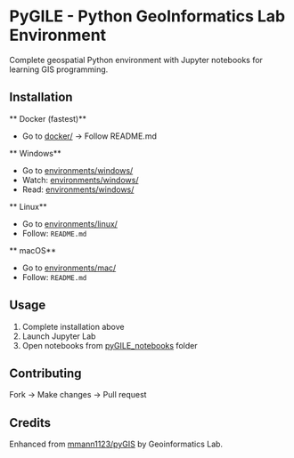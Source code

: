 # PyGILE - Python GeoInformatics Lab Environment

Complete geospatial Python environment with Jupyter notebooks for learning GIS programming.

## Installation

** Docker (fastest)**
- Go to [docker/](docker/) → Follow README.md

** Windows**
- Go to [environments/windows/](environments/windows/)
- Watch: [environments/windows/](pyGILE_Installation.mp4)
- Read: [environments/windows/](environment_install_windows.pdf)


** Linux** 
- Go to [environments/linux/](environments/linux/)
- Follow: `README.md`


** macOS**
- Go to [environments/mac/](environments/mac/) 
- Follow: `README.md`

## Usage

1. Complete installation above
2. Launch Jupyter Lab
3. Open notebooks from [pyGILE_notebooks](pyGILE_notebooks/) folder

## Contributing

Fork → Make changes → Pull request

## Credits

Enhanced from [mmann1123/pyGIS](https://github.com/mmann1123/pyGIS) by Geoinformatics Lab.
